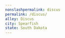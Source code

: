```yaml
---
﻿nonslashpermalink: discus
permalink: /discus/
alley: Discus
city: Spearfish
state: South Dakota
---
```

